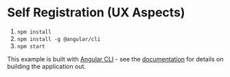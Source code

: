 # Self Registration (UX Aspects)

1. `npm install`
2. `npm install -g @angular/cli`
3. `npm start`

This example is built with [Angular CLI](https://cli.angular.io/) - see the [documentation](https://github.com/angular/angular-cli/wiki) for details on building the application out.
